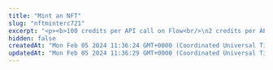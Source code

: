 ```yaml
---
title: "Mint an NFT"
slug: "nftminterc721"
excerpt: "<p><b>100 credits per API call on Flow<br/>\n2 credits per API call on the other blockchains</b></p>\n<p>You can mint NFTs using either of the following methods:</p>\n<ul>\n<li><a href=\"#NftExpress\">Using NFT Express</a></li>\n<li><a href=\"#NftNative\">Natively on a blockchain</a></li>\n</ul>\n<h3 id=\"NftExpress\">Minting NFTs using NFT Express</h3>\n<p>NFT Express is Tatum's feature that helps you mint NFTs easier than minting natively on a blockchain.</p>\n<ul>\n<li><b>You do not need to enter your private key or signature ID.</b><br/>NFT Express uses the private key provided by Tatum.</li>\n<li><b>You do not need to hold crypto or keep addresses topped up with crypto to pay for minting transactions.</b>\n<ul>\n<li>To use NFT Express on the <b>mainnet</b>, you have to have a <a href=\"https://tatum.io/pricing\" target=\"_blank\">paid pricing plan</a>.<br/>Tatum covers your transaction fees for NFT minting and pays for them from its own blockchain address. Then, the fee amount paid by Tatum is converted to the number of credits, and these credits are deducted from the monthly credit allowance of your paid pricing plan.<br/>The transaction fees and the corresponding numbers of credits deducted from your allowance vary depending on what blockchain you mint NFTs on.</li>\n<li>On the <b>testnet</b>, only one credit is deducted from the monthly credit allowance for transaction fee. You can mint NFTs with NFT Express regardless of your pricing plan.</li>\n</ul>\n</li>\n</ul>\n<p>With NFT Express, you can choose whether to mint NFTs on the <a href=\"#NftExpressPrebuilt\">pre-built NFT smart contract provided by Tatum</a> or on <a href=\"#NftExpressOwn\">your own smart contract</a>.</p>\n<h4 id=\"NftExpressPrebuilt\">Use the pre-built smart contract provided by Tatum to mint NFTs</h4>\n<p>If you want to mint NFTs using the pre-built smart contract, you do not need to deploy your own NFT smart contract. You do not need to provide the address of the NFT smart contract and the token ID in the request body either. The address of the smart contract and the token ID are provided automatically by Tatum.<br/>The token ID is autogenerated. It starts with 0 and is increased by 1 for each new NFT. The token ID is calculated separately for each supported blockchain and its mainnet and testnet.<br/>\nFor more information, see <a href=\"https://docs.tatum.io/nft-express/mint-nfts-with-tatums-nft-express\" target=\"_blank\">our user documentation</a>.</p>\n<p>You can mint NFTs on the pre-built smart contract provided by Tatum on the following blockchains:</p>\n<ul>\n<li>Algorand</li>\n<li>BNB Smart Chain</li>\n<li>Celo</li>\n<li>Ethereum</li>\n<li>Harmony</li>\n<li>Klaytn</li>\n<li>Polygon</li>\n<li>Solana</li>\n</ul>\n<p>Depending on what blockchain you use, choose the request body schema to use in the API call.</p>\n<ul>\n<li>To mint NFTs on <b>BNB Smart Chain</b>, <b>Celo</b>, <b>Ethereum</b>, <b>Harmony</b>, <b>Klaytn</b>, or <b>Polygon</b>, use this API with the <code>MintNftExpress</code> schema of the request body.</li>\n<li>To mint NFTs on <b>Algorand</b>, use this API with the <code>MintNftExpressAlgorand</code> schema of the request body.<br/>To be able to <a href=\"#operation/NftBurnErc721\">burn the minted NFTs</a> any time later, specify the address of the manager account in the <code>manager</code> parameter.<br/>An NFT minted on Algorand is automatically transferred to your blockchain address. After the NFT is minted, you have to transfer it to the recipient's address. The recipient has to agree in advance to receive your NFT because Algorand charges users for storing NFTs on their addresses, and an Algorand blockchain address by default does not receive NFTs unless explicitly agreed.<br/>This how it works:\n<li>To mint NFTs on <b>Tezos</b>, use this API with the <code>MintNftExpressTezos</code> schema of the request body. In order to use this function, it is necessary to deploy the contract using NFT Express </li>\n<ol>\n<li>The recipient <a href=\"https://apidoc.tatum.io/tag/Algorand#operation/AlgorandBlockchainReceiveAsset\" target=\"_blank\">agrees to receive the NFT</a> to their address.</li>\n<li>You <a href=\"#operation/NftTransferErc721\">transfer the NFT</a> to the recipient's address (use the <code>transferNftAlgoExpress</code> schema of the request body).<br /><b>NOTE:</b> On the <b>mainnet</b>, Tatum covers your transaction fees for the NFT transfer and pays for them from its own blockchain address. Then, the fee amount paid by Tatum is converted to the number of credits, and these credits are deducted from the monthly credit allowance of your paid pricing plan. On the <b>testnet</b>, only one credit is deducted from the monthly credit allowance for transaction fee.</li>\n</ol></li>\n<li>To mint NFTs on <b>Solana</b>, use this API with the <code>MintNftExpressSolana</code> schema of the request body.<br/>Solana uses the <a href=\"https://www.metaplex.com/\" target=\"_blank\">Metaplex Protocol</a>, a smart contract and metadata standard for creating and working with NFTs. When you mint an NFT on Solana with NFT Express, the pre-built smart contract based on the Metaplex Protocol is used.<br/>When an NFT is minted on Solana, a new blockchain address is created to receive the NFT under the recipient's account address (the one in the <code>to</code> parameter of the request body). This address is returned in the <code>nftAccountAddress</code> parameter in the response body, is owned by the recipient's address, and has the same private key.<br/>The response body also returns the address of the minted NFT itself, which is held in the <code>nftAddress</code> parameter.</li></ul>\n<h4 id=\"NftExpressOwn\">Use your own smart contract to mint NFTs</h4>\n<p>If you want to mint NFTs using your own smart contract, you are going to use an <b>NTF minter</b>, a special blockchain address provided by Tatum that will cover the minting fees. The number of credits equivalent to the fees will be then deducted from the monthly credit allowance of your paid pricing plan.</br>\n<p>For more information, see <a href=\"https://docs.tatum.io/nft-express/use-nft-express-with-your-own-smart-contract\" target=\"_blank\">our user documentation</a> and the <a href=\"https://blog.tatum.io/how-to-mint-nfts-using-tatums-nft-minter-965194d53c9f\" target=\"_blank\">article in the Tatum blog</a>.</p>\n<p>You can mint NFTs on your own smart contract on the following blockchains:</p>\n<ul>\n<li>BNB Smart Chain</li>\n<li>Celo</li>\n<li>Ethereum</li>\n<li>Harmony</li>\n<li>Klaytn</li>\n<li>Polygon</li>\n<li>Horizen Eon</li>\n</ul>\n<p>To mint NFTs using your own smart contract, do the following:</p>\n<ol>\n<li>In the table located under this section, find the blockchain address of the Tatum NFT minter for your blockchain and network (mainnet or testnet).</li>\n<li><a href=\"#operation/NftAddMinter\">Add the minter address as an NFT minter to your smart contract</a>.</li>\n<li>Use this API with the <code>MintNftMinter</code> schema of the request body.<br />In the request body, enter the following information:\n<ul>\n<li><code>chain</code> is the blockchain that you use.</li>\n<li><code>to</code> is the blockchain address where to send the minted NFT to.</li>\n<li><code>url</code> is the URL of the NFT metadata.</li>\n<li><code>minter</code> is the address of the NFT minter that you found in Step 1.</li>\n<li><code>contractAddress</code> is the address of your NFT smart contract.</li>\n<li><code>tokenId</code> is the the token ID of the NFT.<br />For example:\n<pre>\n{\n  \"chain\": \"CELO\",\n  \"to\": \"0x8ce4e40889a13971681391aad29e88efaf91f784\",\n  \"url\": \"ipfs://QmXJJ6UF5WkF4WTJvsdhiA1etGwBLfpva7Vr9AudGMe3pj\",\n  \"contractAddress\": \"0x687422eEA2cB73B5d3e242bA5456b782919AFc85\",\n  \"tokenId\": \"0123\",\n  \"minter\": \"0xBC2eBA680EE50d685cc4Fe65f102AA70AfB27D3F\"\n}\n</pre>\nWhen you make an API call with this request body, the private key of the NFT minter will be added to the request body automatically:\n<pre>\n{\n  \"chain\": \"CELO\",\n  \"to\": \"0x8ce4e40889a13971681391aad29e88efaf91f784\",\n  \"url\": \"ipfs://QmXJJ6UF5WkF4WTJvsdhiA1etGwBLfpva7Vr9AudGMe3pj\",\n  \"contractAddress\": \"0x687422eEA2cB73B5d3e242bA5456b782919AFc85\",\n  \"tokenId\": \"0123\",\n  \"minter\": \"0xBC2eBA680EE50d685cc4Fe65f102AA70AfB27D3F\",\n  \"fromPrivateKey\": \"0x05e150c73f1920ec14caa1e0b6aa09940899678051a78542840c2668ce5080c2\"\n}\n</pre>                               \n</li></ul></li>\n</ol>\n<p>The following table lists the blockchain addresses of the Tatum NFT minters for the testnet and mainnet of the supported blockchains:</p>\n<table>\n  <tr>\n    <th>Blockchain</th>\n    <th>Minter address - testnet*</th>\n    <th>Minter address - mainnet**</th>\n  </tr>\n  <tr>\n    <td>BNB Smart Chain</td>\n    <td>0xc16ae5e8c985b906935a0cadf4e24f0400531883</td>\n    <td>0x49678AAB11E001eb3cB2cBD9aA96b36DC2461A94</td>\n  </tr>\n  <tr>\n    <td>Celo</td>\n    <td>0xBC2eBA680EE50d685cc4Fe65f102AA70AfB27D3F</td>\n    <td>0x49678AAB11E001eb3cB2cBD9aA96b36DC2461A94</td>\n  </tr>\n  <tr>\n    <td>Ethereum</td>\n    <td>0x53e8577C4347C365E4e0DA5B57A589cB6f2AB848</td>\n    <td>0x49678AAB11E001eb3cB2cBD9aA96b36DC2461A94</td>\n  </tr>\n  <tr>\n    <td>Harmony</td>\n    <td>0x8906f62d40293ddca77fdf6714c3f63265deddf0</td>\n    <td>0x49678AAB11E001eb3cB2cBD9aA96b36DC2461A94</td>\n  </tr>\n  <tr>\n    <td>Klaytn</td>\n    <td>0x80d8bac9a6901698b3749fe336bbd1385c1f98f2</td>\n    <td>0x49678AAB11E001eb3cB2cBD9aA96b36DC2461A94</td>\n  </tr>\n  <tr>\n    <td>Polygon</td>\n    <td>0x542b9ac4945a3836fd12ad98acbc76a0c8b743f5</td>\n    <td>0x49678AAB11E001eb3cB2cBD9aA96b36DC2461A94</td>\n  </tr>\n  <tr>\n  <td>Horizen Eon</td>\n    <td>0x53e8577c4347c365e4e0da5b57a589cb6f2ab848</td>\n    <td>0x625805bf8fe714589ea8c90dbc294e656104c7b3</td>\n  </tr>\n</table>\n<p>*If a minter blockchain address on the testnet does not have sufficient funds to cover the transaction fee, add some amount to it using a crypto faucet of the blockchain.</p>\n<p>**To be able to use NFT Express on the mainnet, you have to have a <a href=\"https://tatum.io/pricing\">paid pricing plan</a>.<br/>For Ethereum specifically, we recommend an Enterprise Plan because transaction fees on Ethereum are very high.</p>\n<h3 id=\"NftNative\">Minting NFTs natively on a blockchain</h3>\n<p>When minting an NFT natively on a blockchain, you are using your own smart contract. You are charged a fee for the transaction, and you must sign the transaction with the private key of the blockchain address from which the fee will be deducted.</p>\n<p>Providing the private key in the API is not a secure way of signing transactions, because the private key can be stolen or exposed. Your private keys should never leave your security perimeter. You should use the private keys only for testing a solution you are building on the <b>testnet</b> of a blockchain.</p>\n<p>For signing transactions on the <b>mainnet</b>, we strongly recommend that you use the Tatum <a href=\"https://github.com/tatumio/tatum-kms\" target=\"_blank\">Key Management System (KMS)</a> and provide the signature ID instead of the private key in the API. Alternatively, you can use the <a href=\"https://github.com/tatumio/tatum-js/tree/v2\" target=\"_blank\">Tatum JavaScript client</a>.</p>\n<p>You can mint NFTs natively on the following blockchains:</p>\n<ul>\n<li>Algorand</li>\n<li>BNB Smart Chain</li>\n<li>Celo</li>\n<li>Ethereum</li>\n<li>Flow</li>\n<li>Harmony</li>\n<li>Klaytn</li>\n<li>KuCoin Community Chain</li>\n<li>Polygon</li>\n<li>Solana</li>\n<li>TRON</li>\n<li>Tezos</li>\n<li>Horizen Eon</li>\n</ul>        \n<p>Depending on what blockchain you use, choose the request body schema to use in the API call.</p>\n<ul>\n<li>To mint NFTs natively on <b>Algorand</b> and:\n<ul><li>To sign the transaction with your <b>private key</b>, use this API with the <code>MintNftAlgorand</code> schema of the request body.</li>\n<li>To sign the transaction with your <b>signature ID</b>, use this API the <code>MintNftAlgorandKMS</code> schema of the request body.<br/><b>NOTE:</b><ul><li>To be able to <a href=\"#operation/NftBurnErc721\">burn the minted NFTs</a> any time later, specify the address of the manager account in the <code>manager</code> parameter.</li><li>An NFT minted on Algorand is automatically transferred to your blockchain address. After the NFT is minted, you have to transfer it to the recipient's address. The recipient has to agree in advance to receive your NFT because Algorand charges users for storing NFTs on their addresses, and an Algorand blockchain address by default does not receive NFTs unless explicitly agreed. For more information about how it works, see the section about minting NFTs on Algorand using the <a href=\"#NftExpressPrebuilt\">pre-built NFT smart contract provided by Tatum</a>.</li></ul></li></ul></li>\n<li>To mint NFTs natively on <b>BNB Smart Chain</b>, <b>Ethereum</b>, <b>Harmony</b>, <b>Klaytn</b>, <b>KuCoin Community Chain</b>, <b>Polygon</b> or <b>Horizen Eon</b>, and:\n<ul><li>To sign the transaction with your <b>private key</b>, use this API with the <code>MintNft</code> schema of the request body.</li>\n<li>To sign the transaction with your <b>signature ID</b>, use this API the <code>MintNftKMS</code> schema of the request body.</li></ul></li>\n<li>To mint NFTs natively on <b>Celo</b> and:\n<ul><li>To sign the transaction with your <b>private key</b>, use this API with the <code>MintNftCelo</code> schema of the request body.</li>\n<li>To sign the transaction with your <b>signature ID</b>, use this API the <code>MintNftKMSCelo</code> schema of the request body.</li></ul></li>\n<li>To mint NFTs natively on <b>Flow</b> and:\n<ul><li>To sign the transaction with your <b>private key</b>, use this API with the <code>MintNftFlowPK</code> schema of the request body.</li>\n<li>To sign the transaction with your <b>signature ID</b>, use this API the <code>MintNftFlowMnemonic</code> schema of the request body.</li>\n<li>To sign the transaction with your <b>wallet mnemonic</b>, use this API the <code>MintNftFlowKMS</code> schema of the request body.</li></ul></li>\n<li>To mint NFTs natively on <b>Solana</b> and:\n<ul><li>To sign the transaction with your <b>private key</b>, use this API with the <code>MintNftSolana</code> schema of the request body.</li>\n<li>To sign the transaction with your <b>signature ID</b>, use this API the <code>MintNftSolanaKMS</code> schema of the request body.<br/><b>NOTE:</b> When an NFT is minted on Solana, a new blockchain address is created to receive the NFT under the recipient's account address. After the NFT is minted, you have to transfer it to the recipient's address. For more information about how it works, see the section about minting NFTs on Solana using the <a href=\"#NftExpressPrebuilt\">pre-built NFT smart contract provided by Tatum</a>.</li></ul></li>\n<li>To mint NFTs natively on <b>TRON</b> and:\n<ul><li>To sign the transaction with your <b>private key</b>, use this API with the <code>MintNftTron</code> schema of the request body.</li>\n<li>To sign the transaction with your <b>signature ID</b>, use this API the <code>MintNftKMSTron</code> schema of the request body.</li></ul></li>\n<li>To mint NFTs natively on <b>Tezos</b> and:\n<ul><li>To sign the transaction with your <b>private key</b>, use this API with the <code>MintNftTezos</code> schema of the request body.</li></ul></li>\n</ul>"
hidden: false
createdAt: "Mon Feb 05 2024 11:36:24 GMT+0000 (Coordinated Universal Time)"
updatedAt: "Mon Feb 05 2024 11:36:29 GMT+0000 (Coordinated Universal Time)"
---
```


